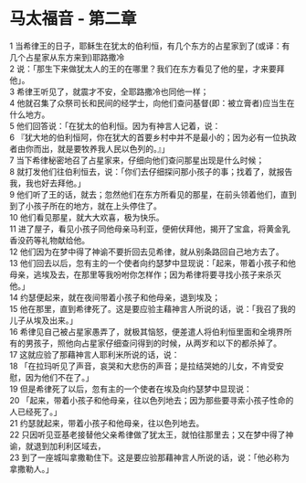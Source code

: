 # 马太福音 - 第二章
  
 1 当希律王的日子，耶稣生在犹太的伯利恒，有几个东方的占星家到了(或译：有几个占星家从东方来到)耶路撒冷  
 2 说：「那生下来做犹太人的王的在哪里？我们在东方看见了他的星，才来要拜他」。  
 3 希律王听见了，就震才不安，全耶路撒冷也同他一样；  
 4 他就召集了众祭司长和民间的经学士，向他们查问基督(即：被立膏者)应当生在什么地方。  
 5 他们回答说：「在犹太的伯利恒。因为有神言人记着，说：  
 6 『犹大地的伯利恒阿，你在犹大的首要乡村中并不是最小的；因为必有一位执政者由你而出，就是要牧养我人民以色列的。』」  
 7 当下希律秘密地召了占星家来，仔细向他们查问那星出现是什么时候；  
 8 就打发他们往伯利恒去，说：「你们去仔细探问那小孩子的事；找着了，就报告我，我也好去拜他。」  
 9 他们听了王的话，就去；忽然他们在东方所看见的那星，在前头领着他们，直到到了小孩子所在的地方，就在上头停住了。  
 10 他们看见那星，就大大欢喜，极为快乐。  
 11 进了屋子，看见小孩子同他母亲马利亚，便俯伏拜他，揭开了宝盒，将黄金乳香没药等礼物献给他。  
 12 他们因为在梦中得了神谕不要折回去见希律，就从别条路回自己地方去了。  
 13 他们回去以后，忽有主的一个使者向约瑟梦中显现说：「起来，带着小孩子和他母亲，逃埃及去，在那里等我吩咐你怎样作；因为希律将要寻找小孩子来杀灭他。」  
 14 约瑟便起来，就在夜间带着小孩子和他母亲，退到埃及；  
 15 他在那里，直到希律死了。这是要应验主藉神言人所说的话，说：「我召了我的儿子从埃及出来。」  
 16 希律见自己被占星家愚弄了，就极其恼怒，便差遣人将伯利恒里面和全境界所有的男孩子，照他向占星家仔细查问得到的时候，从两岁和以下的都杀掉了。  
 17 这就应验了那藉神言人耶利米所说的话，说：  
 18 「在拉玛听见了声音，哀哭和大悲伤的声音；是拉结哭她的儿女，不肯受安慰，因为他们不在了。」  
 19 但是希律死了以后，忽有主的一个使者在埃及向约瑟梦中显现说：  
 20 「起来，带着小孩子和他母亲，往以色列地去；因为那些要寻索小孩子性命的人已经死了。」  
 21 约瑟就起来，带着小孩子和他母亲，往以色列地去。  
 22 只因听见亚基老接替他父亲希律做了犹太王，就怕往那里去；又在梦中得了神谕，就退到加利利区域去，  
 23 到了一座城叫拿撒勒住下。这是要应验那藉神言人所说的话，说：「他必称为拿撒勒人。」